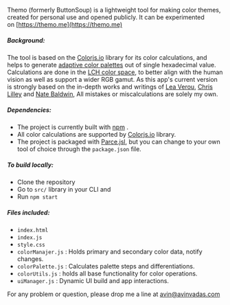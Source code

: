 Themo (formerly ButtonSoup) is a lightweight tool for making color themes, created for personal use and opened publicly. It can be experimented on [https://themo.me](https://themo.me)

##### Background:
The tool is based on the [Colorjs.io](https://colorjs.io/) library for its color calculations, and helps to generate [adaptive color palettes](https://medium.com/thinking-design/introducing-adaptive-color-palettes-111b5842fc88) out of single hexadecimal value. 
Calculations are done in the [LCH color space](https://lea.verou.me/blog/2020/04/lch-colors-in-css-what-why-and-how/), to better align with the human vision as well as support a wider RGB gamut. 
As this app's current version is strongly based on the in-depth works and writings of [Lea Verou](https://lea.verou.me/), [Chris Lilley](https://svgees.us/) and [Nate Baldwin](https://natebaldw.in/), All mistakes or miscalculations are solely my own.

##### Dependencies:
- The project is currently built with [npm](https://www.npmjs.com/) . 
- All color calculations are supported by [Colorjs.io](https://colorjs.io/) library.
- The project is packaged with [Parce.jsl](https://parceljs.org/), but you can change to your own tool of choice through the `package.json` file.

##### To build locally:
- Clone the repository
- Go to `src/` library in your CLI and 
- Run `npm start`

##### Files included:
- `index.html`
- `index.js` 
- `style.css` 
- `colorManajer.js` : Holds primary and secondary color data, notify changes.
- `colorPalette.js` : Calculates palette steps and differentiations.
- `colorUtils.js` : holds all base functionality for color operations.
- `uiManager.js` : Dynamic UI build and app interactions.


For any problem or question, please drop me a line at [avin@avinvadas.com](mailto:avin@avinvadas.com)
